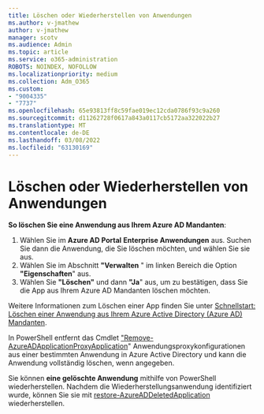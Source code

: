 ```yaml
---
title: Löschen oder Wiederherstellen von Anwendungen
ms.author: v-jmathew
author: v-jmathew
manager: scotv
ms.audience: Admin
ms.topic: article
ms.service: o365-administration
ROBOTS: NOINDEX, NOFOLLOW
ms.localizationpriority: medium
ms.collection: Adm_O365
ms.custom:
- "9004335"
- "7737"
ms.openlocfilehash: 65e93813ff8c59fae019ec12cda0786f93c9a260
ms.sourcegitcommit: d11262728f0617a843a0117cb5172aa322022b27
ms.translationtype: MT
ms.contentlocale: de-DE
ms.lasthandoff: 03/08/2022
ms.locfileid: "63130169"
---
```

# <a name="delete-or-restore-applications"></a>Löschen oder Wiederherstellen von Anwendungen

**So löschen Sie eine Anwendung aus Ihrem Azure AD Mandanten**:

1. Wählen Sie im **Azure AD Portal** **Enterprise Anwendungen** aus. Suchen Sie dann die Anwendung, die Sie löschen möchten, und wählen Sie sie aus.
2. Wählen Sie im Abschnitt **"Verwalten** " im linken Bereich die Option **"Eigenschaften**" aus.
3. Wählen Sie **"Löschen"** und dann **"Ja**" aus, um zu bestätigen, dass Sie die App aus Ihrem Azure AD Mandanten löschen möchten.

Weitere Informationen zum Löschen einer App finden Sie unter [Schnellstart: Löschen einer Anwendung aus Ihrem Azure Active Directory (Azure AD) Mandanten](https://docs.microsoft.com/azure/active-directory/manage-apps/delete-application-portal#delete-an-application-from-your-azure-ad-tenant).

In PowerShell entfernt das Cmdlet ["Remove-AzureADApplicationProxyApplication](https://docs.microsoft.com/powershell/module/azuread/remove-azureadapplicationproxyapplication)" Anwendungsproxykonfigurationen aus einer bestimmten Anwendung in Azure Active Directory und kann die Anwendung vollständig löschen, wenn angegeben.

Sie können **eine gelöschte Anwendung** mithilfe von PowerShell wiederherstellen. Nachdem die Wiederherstellungsanwendung identifiziert wurde, können Sie sie mit [restore-AzureADDeletedApplication](https://docs.microsoft.com/powershell/module/azuread/restore-azureaddeletedapplication) wiederherstellen.
